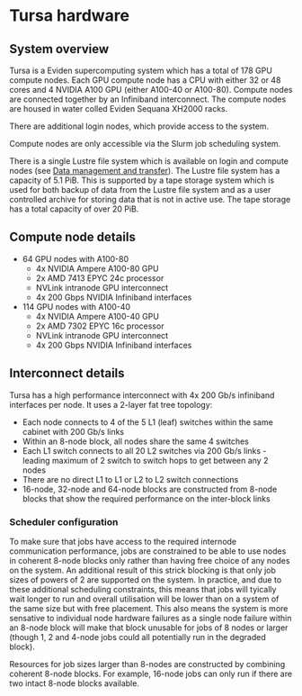 # Tursa hardware

## System overview

Tursa is a Eviden supercomputing system which has a total of 178 GPU compute nodes. Each GPU compute node has a CPU with either 32 or 48 cores and 4 NVIDIA A100 GPU (either A100-40 or A100-80). Compute nodes are connected together by an Infiniband interconnect. The compute nodes are housed in water colled Eviden Sequana XH2000 racks. 

There are additional login nodes, which provide access to the system.

Compute nodes are only accessible via the Slurm job scheduling system.

There is a single Lustre file system which is available on login and compute nodes (see [Data management and transfer](data.md)). The Lustre file system has a capacity of 5.1 PiB. This is supported by a tape storage system which is used for both backup of data from the Lustre file system and as a user controlled archive for storing data that is not in active use. The tape storage has a total capacity of over 20 PiB.

## Compute node details

- 64 GPU nodes with A100-80
     + 4x NVIDIA Ampere A100-80 GPU
     + 2x AMD 7413 EPYC 24c processor
     + NVLink intranode GPU interconnect
     + 4x 200 Gbps NVIDIA Infiniband interfaces
- 114 GPU nodes with A100-40
     + 4x NVIDIA Ampere A100-40 GPU
     + 2x AMD 7302 EPYC 16c processor
     + NVLink intranode GPU interconnect
     + 4x 200 Gbps NVIDIA Infiniband interfaces

## Interconnect details

Tursa has a high performance interconnect with 4x 200 Gb/s infiniband interfaces per node. It uses a 2-layer fat tree topology:

- Each node connects to 4 of the 5 L1 (leaf) switches within the same cabinet with 200 Gb/s links
- Within an 8-node block, all nodes share the same 4 switches
- Each L1 switch connects to all 20 L2 switches via 200 Gb/s links - leading maximum of 2 switch to switch hops to get between any 2 nodes
- There are no direct L1 to L1 or L2 to L2 switch connections
- 16-node, 32-node and 64-node blocks are constructed from 8-node blocks that show the required performance on the inter-block links

### Scheduler configuration

To make sure that jobs have access to the required internode communication performance, jobs are 
constrained to be able to use nodes in coherent 8-node blocks only rather than having free choice of
any nodes on the system. An additional result of this strick blocking is that only job sizes of powers
of 2 are supported on the system. In practice, and due to these additional scheduling constraints, this
means that jobs will tyically wait longer to run and overall utilisation will be lower than on a system
of the same size but with free placement. This also means the system is more sensative to individual node
hardware failures as a single node failure within an 8-node block will make that block unusable for
jobs of 8 nodes or larger (though 1, 2 and 4-node jobs could all potentially run in the degraded 
block).

Resources for job sizes larger than 8-nodes are constructed by combining coherent 8-node blocks. For example,
16-node jobs can only run if there are two intact 8-node blocks available. 








